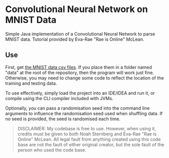 # Convolutional Neural Network on MNIST Data

Simple Java implementation of a Convolutional Neural Network to parse MNIST data. 
Tutorial provided by Eva-Rae "Rae is Online" McLean.

## Use
First, get [the MNIST data csv files](https://pjreddie.com/projects/mnist-in-csv/). If you place them in a folder named "data" at the root of the repository, then the program will work 
just fine. Otherwise, you may need to change some code to reflect the location of the training and testing data.

To use effectively, simply load the project into an IDE/IDEA and run it, or compile using the CLI compiler included with JVMs. 

Optionally, you can pass a randomisation seed into the command line arguments to influence the randomisation seed used when shuffling data. If no seed is provided, the seed is randomised each time.

> DISCLAIMER: My codebase is free to use. 
> However, when using it, credits must be given to both Noah Sternberg and Eva-Rae "Rae is Online" McLean. 
> All legal fault from anything created using this code base are not the fault of either original creator, but the sole fault of the person who used the code base.

